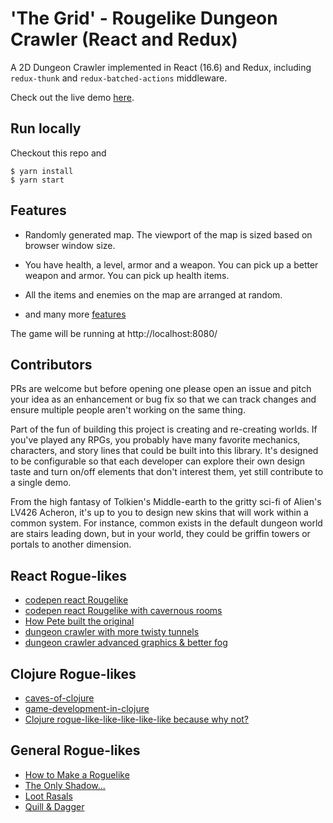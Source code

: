 # 'The Grid' - Rougelike Dungeon Crawler (React and Redux)

A 2D Dungeon Crawler implemented in React (16.6) and Redux, including `redux-thunk` and `redux-batched-actions` middleware.

Check out the live demo [here](https://thepeted.github.io/dungeon-crawler).

## Run locally

Checkout this repo and
```
$ yarn install
$ yarn start
```

## Features

- Randomly generated map.  The viewport of the map is sized based on browser window size.

- You have health, a level, armor and a weapon. You can pick up a better weapon and armor. You can pick up health items.

- All the items and enemies on the map are arranged at random.

- and many more [features](docs/feature.md)

The game will be running at http://localhost:8080/

## Contributors

PRs are welcome but before opening one please open an issue and pitch your idea as an enhancement or bug fix so that we can track changes and ensure multiple people aren't working on the same thing.

Part of the fun of building this project is creating and re-creating worlds. If you've played any RPGs, you probably have many favorite mechanics, characters, and story lines that could be built into this library. It's designed to be configurable so that each developer can explore their own design taste and turn on/off elements that don't interest them, yet still contribute to a single demo.  

From the high fantasy of Tolkien's Middle-earth to the gritty sci-fi of Alien's LV426 Acheron, it's up to you to design new skins that will work within a common system. For instance, common exists in the default dungeon world are stairs leading down, but in your world, they could be griffin towers or portals to another dimension.

## React Rogue-likes

* [codepen react Rougelike](https://codepen.io/ltegman/pen/obLXKQ)
* [codepen react Rougelike with cavernous rooms](https://codepen.io/edcheung/full/jqdYgO)
* [How Pete built the original](https://medium.com/@victorcatalintorac/react-redux-dungeon-crawler-7b52e67806bd)
* [dungeon crawler with more twisty tunnels](https://amimaro.github.io/dungeon-crawler/)
* [dungeon crawler advanced graphics & better fog](https://www.mackville.net/react/dungeon/index.html)

## Clojure Rogue-likes

* [caves-of-clojure](http://stevelosh.com/blog/2012/07/caves-of-clojure-01/)
* [game-development-in-clojure](https://clojurefun.wordpress.com/2013/03/21/game-development-in-clojure-alchemy-7drl-post-mortem/)
* [Clojure rogue-like-like-like-like-like because why not?](https://github.com/aaron-santos/robinson)

## General Rogue-likes

* [How to Make a Roguelike](http://www.gamasutra.com/blogs/JoshGe/20181029/329512/How_to_Make_a_Roguelike.php)
* [The Only Shadow...](https://killscreen.com/articles/work-new-roguelike-can-time-travelling-historian/)
* [Loot Rasals](https://killscreen.com/articles/release-inner-hoarder-roguelike-loot-rascals/)
* [Quill & Dagger](http://dom2d.tumblr.com/post/129652868204/quill-dagger-is-coming-along-nicely)